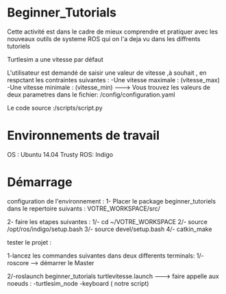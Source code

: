 
Beginner_Tutorials
=====================
Cette activité est dans le cadre de mieux comprendre et pratiquer avec les nouveaux outils de systeme ROS qui on l'a deja vu dans les diffrents tutoriels  

Turtlesim a une vitesse par défaut

L'utilisateur est demandé de saisir une valeur de vitesse ,à souhait , en respctant les contraintes suivantes :
-Une vitesse maximale : (vitesse_max)  
-Une vitesse minimale : (vitesse_min) 
---> Vous trouvez les valeurs de deux parametres dans le fichier: /config/configuration.yaml

Le code source :/scripts/script.py 


Environnements de travail
=========================
OS : Ubuntu 14.04 Trusty
ROS: Indigo

Démarrage
============
configuration de l'environnement :
 1- Placer le package beginner_tutoriels dans le repertoire suivants : VOTRE_WORKSPACE/src/
 
 2- faire les etapes suivantes :
  1/- cd ~/VOTRE_WORKSPACE
  2/- source /opt/ros/indigo/setup.bash
  3/- source devel/setup.bash
  4/- catkin_make 
  
tester le projet :

 1-lancez les commandes suivantes dans deux differents terminals:
  1/-roscore --> démarrer le Master 

  2/-roslaunch beginner_tutorials turtlevitesse.launch ---> faire appelle aux      noeuds :
       -turtlesim_node
       -keyboard ( notre script)

 

